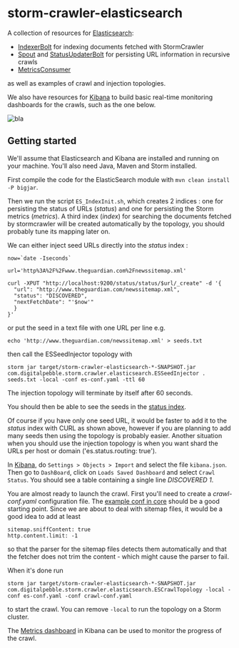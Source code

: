 storm-crawler-elasticsearch
===========================

A collection of resources for [Elasticsearch](https://www.elastic.co/products/elasticsearch):
* [IndexerBolt](https://github.com/DigitalPebble/storm-crawler/blob/master/external/elasticsearch/src/main/java/com/digitalpebble/storm/crawler/elasticsearch/bolt/IndexerBolt.java) for indexing documents fetched with StormCrawler
* [Spout](https://github.com/DigitalPebble/storm-crawler/blob/master/external/elasticsearch/src/main/java/com/digitalpebble/storm/crawler/elasticsearch/persistence/ElasticSearchSpout.java) and [StatusUpdaterBolt](https://github.com/DigitalPebble/storm-crawler/blob/master/external/elasticsearch/src/main/java/com/digitalpebble/storm/crawler/elasticsearch/persistence/StatusUpdaterBolt.java) for persisting URL information in recursive crawls
* [MetricsConsumer](https://github.com/DigitalPebble/storm-crawler/blob/master/external/elasticsearch/src/main/java/com/digitalpebble/storm/crawler/elasticsearch/metrics/MetricsConsumer.java) 

as well as examples of crawl and injection topologies.

We also have resources for [Kibana](https://www.elastic.co/products/kibana) to build basic real-time monitoring dashboards for the crawls, such as the one below.

![bla](https://pbs.twimg.com/media/CR1-waVWEAAh0u4.png)  

Getting started
---------------------

We'll assume that Elasticsearch and Kibana are installed and running on your machine. You'll also need Java, Maven and Storm installed.

First compile the code for the ElasticSearch module with `mvn clean install -P bigjar`.

Then we run the script `ES_IndexInit.sh`, which creates 2 indices : one for persisting the status of URLs (_status_) and one for persisting the Storm metrics (_metrics_). A third index (_index_) for searching the documents fetched by stormcrawler will be created automatically by the topology, you should probably tune its mapping later on.

We can either inject seed URLs directly into the _status_ index \:

```
now=`date -Iseconds`

url='http%3A%2F%2Fwww.theguardian.com%2Fnewssitemap.xml'

curl -XPUT "http://localhost:9200/status/status/$url/_create" -d '{
  "url": "http://www.theguardian.com/newssitemap.xml",
  "status": "DISCOVERED",
  "nextFetchDate": "'$now'"
  }
}'
```

or put the seed in a text file with one URL per line e.g.

`echo 'http://www.theguardian.com/newssitemap.xml' > seeds.txt`

then call the ESSeedInjector topology with 

`storm jar target/storm-crawler-elasticsearch-*-SNAPSHOT.jar com.digitalpebble.storm.crawler.elasticsearch.ESSeedInjector . seeds.txt -local -conf es-conf.yaml -ttl 60`

The injection topology will terminate by itself after 60 seconds. 

You should then be able to see the seeds in the [status index](http://localhost:9200/status/_search?pretty).

Of course if you have only one seed URL, it would be faster to add it to the _status_ index with CURL as shown above, however if you are planning to add many seeds then using the topology is probably easier. Another situation when you should use the injection topology is when you want shard the URLs per host or domain ('es.status.routing: true').

In [Kibana](http://localhost:5601/#/settings/objects), do `Settings > Objects > Import` and select the file `kibana.json`.  Then go to `DashBoard`, click on `Loads Saved Dashboard` and select `Crawl Status`. You should see a table containing a single line _DISCOVERED 1_.

You are almost ready to launch the crawl. First you'll need to create a _crawl-conf.yaml_ configuration file. The [example conf in core](https://github.com/DigitalPebble/storm-crawler/blob/master/core/crawler-conf.yaml) should be a good starting point. Since we are about to deal with sitemap files, it would be a good idea to add at least 

```
sitemap.sniffContent: true
http.content.limit: -1
```

so that the parser for the sitemap files detects them automatically and that the fetcher does not trim the content - which might cause the parser to fail. 

When it's done run 

`storm jar target/storm-crawler-elasticsearch-*-SNAPSHOT.jar com.digitalpebble.storm.crawler.elasticsearch.ESCrawlTopology -local -conf es-conf.yaml -conf crawl-conf.yaml`
  
to start the crawl. You can remove `-local` to run the topology on a Storm cluster.

The [Metrics dashboard](http://localhost:5601/#/dashboard/Crawl-metrics) in Kibana can be used to monitor the progress of the crawl.







